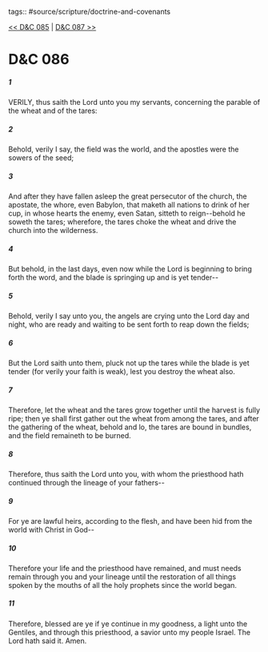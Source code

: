 tags:: #source/scripture/doctrine-and-covenants

[<< D&C 085](doctrine-and-covenants/D&C_085.md) | [D&C 087 >>](doctrine-and-covenants/D&C_087.md)

# D&C 086

##### 1

VERILY, thus saith the Lord unto you my servants, concerning the parable of the wheat and of the tares:

##### 2

Behold, verily I say, the field was the world, and the apostles were the sowers of the seed;

##### 3

And after they have fallen asleep the great persecutor of the church, the apostate, the whore, even Babylon, that maketh all nations to drink of her cup, in whose hearts the enemy, even Satan, sitteth to reign--behold he soweth the tares; wherefore, the tares choke the wheat and drive the church into the wilderness.

##### 4

But behold, in the last days, even now while the Lord is beginning to bring forth the word, and the blade is springing up and is yet tender--

##### 5

Behold, verily I say unto you, the angels are crying unto the Lord day and night, who are ready and waiting to be sent forth to reap down the fields;

##### 6

But the Lord saith unto them, pluck not up the tares while the blade is yet tender (for verily your faith is weak), lest you destroy the wheat also.

##### 7

Therefore, let the wheat and the tares grow together until the harvest is fully ripe; then ye shall first gather out the wheat from among the tares, and after the gathering of the wheat, behold and lo, the tares are bound in bundles, and the field remaineth to be burned.

##### 8

Therefore, thus saith the Lord unto you, with whom the priesthood hath continued through the lineage of your fathers--

##### 9

For ye are lawful heirs, according to the flesh, and have been hid from the world with Christ in God--

##### 10

Therefore your life and the priesthood have remained, and must needs remain through you and your lineage until the restoration of all things spoken by the mouths of all the holy prophets since the world began.

##### 11

Therefore, blessed are ye if ye continue in my goodness, a light unto the Gentiles, and through this priesthood, a savior unto my people Israel. The Lord hath said it. Amen.
